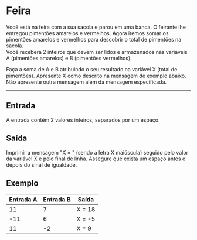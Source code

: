 # Feira

Você está na feira com a sua sacola e parou em uma banca. 
O feirante lhe entregou pimentões amarelos e vermelhos. 
Agora iremos somar os pimentões amarelos e vermelhos para descobrir o total de pimentões na sacola.  
Você receberá 2 inteiros que devem ser lidos e armazenados 
nas variáveis A (pimentões amarelos) e B (pimentões vermelhos).

Faça a soma de A e B atribuindo o seu resultado na variável X (total de pimentões). 
Apresente X como descrito na mensagem de exemplo abaixo. 
Não apresente outra mensagem além da mensagem especificada.

---

## Entrada
A entrada contém 2 valores inteiros, separados por um espaço.

## Saída
Imprimir a mensagem "X = " (sendo a letra X maiúscula) 
seguido pelo valor da variável X e pelo final de linha. 
Assegure que exista um espaço antes e depois do sinal de igualdade.

## Exemplo

| Entrada A | Entrada B| Saída    |
| ----------|----------|----------|
|   11      |   7      | X = 18   |
|   -11     |   6      | X = -5   |
|   11      |   -2     | X = 9    |
